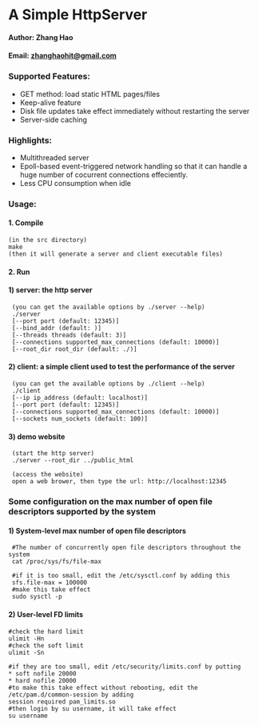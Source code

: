 # A Simple HttpServer
#### Author: Zhang Hao
#### Email: zhanghaohit@gmail.com


### Supported Features:
+ GET method: load static HTML pages/files
+ Keep-alive feature
+ Disk file updates take effect immediately without restarting the server
+ Server-side caching

### Highlights:
+ Multithreaded server
+ Epoll-based event-triggered network handling so that it can handle a huge number of cocurrent connections effeciently.
+ Less CPU consumption when idle

### Usage:
#### 1. Compile
    (in the src directory)
    make
    (then it will generate a server and client executable files)
    
#### 2. Run
#### 1) server: the http server
     (you can get the available options by ./server --help)
     ./server
     [--port port (default: 12345)]
     [--bind_addr (default: )]
     [--threads threads (default: 3)]
     [--connections supported_max_connections (default: 10000)]
     [--root_dir root_dir (default: ./)]

#### 2) client: a simple client used to test the performance of the server
     (you can get the available options by ./client --help)
     ./client
     [--ip ip_address (default: localhost)]
     [--port port (default: 12345)]
     [--connections supported_max_connections (default: 10000)]
     [--sockets num_sockets (default: 100)]
  
#### 3) demo website
     (start the http server)
     ./server --root_dir ../public_html
     
     (access the website)
     open a web brower, then type the url: http://localhost:12345
     
 ### Some configuration on the max number of open file descriptors supported by the system
 #### 1) System-level max number of open file descriptors
     #The number of concurrently open file descriptors throughout the system
     cat /proc/sys/fs/file-max
     
     #if it is too small, edit the /etc/sysctl.conf by adding this
     sfs.file-max = 100000
     #make this take effect
     sudo sysctl -p
#### 2) User-level FD limits
    #check the hard limit
    ulimit -Hn
    #check the soft limit
    ulimit -Sn
    
    #if they are too small, edit /etc/security/limits.conf by putting 
    * soft nofile 20000
    * hard nofile 20000
    #to make this take effect without rebooting, edit the /etc/pam.d/common-session by adding
    session required pam_limits.so
    #then login by su username, it will take effect
    su username
     
